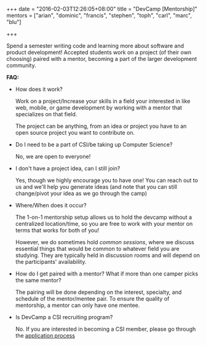 +++
date = "2016-02-03T12:26:05+08:00"
title = "DevCamp [Mentorship]"
mentors = ["arian", "dominic", "francis", "stephen", "toph", "carl", "marc", "blu"]

+++

Spend a semester writing code and learning more about software and product development! Accepted students work on a project (of their own choosing) paired with a mentor, becoming a part of the larger development community.

__FAQ:__

- How does it work?

    Work on a project/Increase your skills in a field your interested in like web, mobile, or game development by working with a mentor that specializes on that field.

    The project can be anything, from an idea or project you have to an open source project you want to contribute on.

- Do I need to be a part of CSI/be taking up Computer Science?

    No, we are open to everyone!

- I don't have a project idea, can I still join?

    Yes, though we highly encourage you to have one! You can reach out to us and we'll help you generate ideas (and note that you can still change/pivot your idea as we go through the camp)

- Where/When does it occur?

    The 1-on-1 mentorship setup allows us to hold the devcamp without a centralized location/time, so you are free to work with your mentor on terms that works for both of you!

    However, we do sometimes hold _common sessions_, where we discuss essential things that would be common to whatever field you are studying. They are typically held in discussion rooms and will depend on the participants' availability.

- How do I get paired with a mentor? What if more than one camper picks the same mentor?

    The pairing will be done depending on the interest, specialty, and schedule of the mentor/mentee pair. To ensure the quality of mentorship, a mentor can only have one mentee.

- Is DevCamp a CSI recruiting program?

    No. If you are interested in becoming a CSI member, please go through the [application process](http://apps.updevcamp.com)
